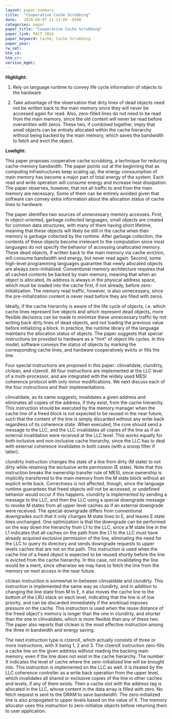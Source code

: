 ```yaml
---
layout: paper-summary
title:  "Cooperative Cache Scrubbing"
date:   2020-08-07 21:13:00 -0500
categories: paper
paper_title: "Cooperative Cache Scrubbing"
paper_link: PACT 2014
paper_keyword: Cache; Cache Scrubbing
paper_year: 
rw_set:
htm_cd:
htm_cr:
version_mgmt:
---
```


**Highlight:**

1. Rely on language runtime to convey life cycle information of objects to the hardware

2. Take advantage of the observation that dirty lines of dead objects need not be written back to the main memory since
   they will never be accessed again for read. Also, zero-filled lines do not need to be read from the main memory, since
   the old content will never be read before overwritten with zeros. 
   These two, if combined together, imply that small objects can be entirely allocated within the cache hierarchy without
   being backed by the main memory, which saves the bandwidth to fetch and evict the object.



**Lowlight:**

This paper proposes cooperative cache scrubbing, a technique for reducing cache-memory bandwidth. The paper points out
at the beginning that as computing infrastructures keep scaling up, the energy conssumption of main memory has become
a major part of total energy of the system. Each read and write operation will consume energy and increase heat dissipation. 
The paper observes, however, that not all traffic to and from the main memory are necessary. Some of them can be entirely
avoided given that software can convey extra information about the allocation status of cache lines to hardware. 

The paper identifies two sources of unnecessary memory accesses. First, in object-oriented, garbage collected languages,
small objects are created for common data structures, with many of them having short lifetime, meaning that these 
objects will likely be still in the cache when their memory is garbage collected by the runtime. After garbage collection,
the contents of these objects become irrelevant to the computation since most languages do not specify the behavior of
accessing unallocated memory. These dead objects, if written back to the main memory via cache eviction, will consume
bandwidth and energy, but never read again.
Second, some high-level programming languages guarantee that newly allocated objects are always zero-initialized.
Conventional memory architecture requires that all cached contents be backed by main memory, meaning that when
an object is allocated, its address is always in the physical address space, which must be loaded into the cache first,
if not already, before zero-initialization. The memory read traffic, however, is also unnecessary, since the 
pre-initialization content is never read before they are filled with zeros. 

Ideally, if the cache hierarchy is aware of the life cycle of objects, i.e. which cache lines represent live objects
and which represent dead objects, more flexible decisions can be made to minimize these unnecessary traffic by not
writing back dirty lines of dead objects, and not loading the previous value before initializing a block. In practice,
the runtime library of the language maintains the allocation status of objects. The paper suggests that special
instructions be provided to hardware as a "hint" of object life cycles. In this model, software conveys the status of
objects by marking the corresponding cache lines, and hardware cooperatively evicts or fills the line.

Four special instructions are proposed in this paper: clinvalidate, clundirty, clclean, and clzeroX. All four instructions
are implemented at the LLC level of a multi-processor, and are integrated with the widely used MESI coherence protocol
with only minor modifications. We next discuss each of the four instructions and their implementations.

clinvalidate, as its name suggests, invalidates a given address and eliminates all copies of the address, if they exist,
from the cache hierarchy. This instruction should be executed by the memory manager when the cache line of a freed block
is not expected to be reused in the near future, such that the content of the line is simply discarded without any write
back regardless of its coherence state. When executed, the core should send a message to the LLC, and the LLC invalidates
all copies of the line as if an external invalidation were received at the LLC level. This works equally for both inclusive
and non-inclusive cache hierarchy, since the LLC has to deal with external coherence invalidates in both cases (with a 
snoop filter if latter).

clundirty instruction changes the state of a line from dirty (M state) to not dirty while retaining the exclusive write
permission (E state). Note that this instruction breaks the ownership transfer rule of MESI, since ownership is
implicitly transferred to the main memory from the M state block without an explicit write back. Correctness is not 
affected, though, since the language runtime guarantees that freed objects will not be accessed, or undefined
behavior would occur if this happens. clundirty is implemented by sending a message to the LLC, and then the LLC using
a special downgrade message to revoke M states from all upper level caches as if an external downgrade were received.
The special downgrade differs from conventional downgrades such that it only changes M state lines to E, and leaves
E state lines unchanged. One optimization is that the downgrade can be performed on the way down the hierarchy from L1
to the LLC, since a M state line in the L1 indicates that all caches on the path from the L1 to the LLC must have already
acquired exclusive permission of the line, eliminating the need for the LLC to query its directory and sends downgrade
requests to upper levels caches that are not on the path.
This instruction is used when the cache line of a freed object is expected to be reused shortly before the line is
evicted from the cache hierarchy. In this case, not invalidating the line would be a merit, since otherwise we may
have to fetch the line from the memory on next access in the near future.

clclean instruction is somewhat in-between clinvalidate and clundirty. This instruction is implemented the same way as
clundirty, and in addition to changing the line state from M to E, it also moves the cache line to the bottom of the 
LRU stack on each level, indicating that the line is of low priority, and can be discarded immediately if the workload
imposes pressure on the cache. This instruction is used when the reuse distance of the freed object's memory is longer than
the one in clundirty, and shorter than the one in clinvalidate, which is more flexible than any of these two. The paper
also reports that clclean is the most effective instruction among the three in bandwidth and energy saving.

The next instruction type is clzeroX, which actually consists of three or more instructions, with X being 1, 2 and 3.
The clzeroX instruction zero-fills a cache line on the given address without reading the backing main memory, even if
the line does not exist in the cache hierarchy. The number X indicates the level of cache where the zero-initialized
line will be brought into. This instruction is implemented on the LLC as well. It is treated by the LLC coherence controller
as a write back operation from the upper level, which invalidates all shared or exclusive copies of the line in other 
caches and levels, if any of them exists. Then a cache slot with the address tag is allocated in the LLC, whose content
in the data array is filled with zero. No fetch request is sent to the DRAM to save bandwidth. The zero-initialized line
is also propogated to upper levels based on the value of X. The memory allocator uses this instruction to zero-initialize
objects before returning them to user application.
